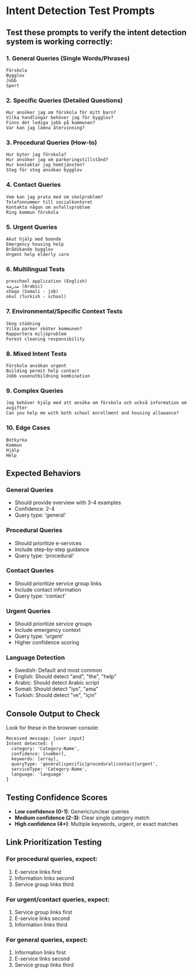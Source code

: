 # Intent Detection Test Prompts

## Test these prompts to verify the intent detection system is working correctly:

### 1. General Queries (Single Words/Phrases)
```
Förskola
Bygglov
Jobb
Sport
```

### 2. Specific Queries (Detailed Questions)
```
Hur ansöker jag om förskola för mitt barn?
Vilka handlingar behöver jag för bygglov?
Finns det lediga jobb på kommunen?
Var kan jag lämna återvinning?
```

### 3. Procedural Queries (How-to)
```
Hur byter jag förskola?
Hur ansöker jag om parkeringstillstånd?
Hur kontaktar jag hemtjänsten?
Steg för steg ansökan bygglov
```

### 4. Contact Queries
```
Vem kan jag prata med om skolproblem?
Telefonnummer till socialkontoret
Kontakta någon om avfallsproblem
Ring kommun förskola
```

### 5. Urgent Queries
```
Akut hjälp med boende
Emergency housing help
Brådskande bygglov
Urgent help elderly care
```

### 6. Multilingual Tests
```
preschool application (English)
مدرسة (Arabic)
shaqo (Somali - job)
okul (Turkish - school)
```

### 7. Environmental/Specific Context Tests
```
Skog städning
Vilka parker sköter kommunen?
Rapportera miljöproblem
Forest cleaning responsibility
```

### 8. Mixed Intent Tests
```
Förskola ansökan urgent
Building permit help contact
Jobb vuxenutbildning kombination
```

### 9. Complex Queries
```
Jag behöver hjälp med att ansöka om förskola och också information om avgifter
Can you help me with both school enrollment and housing allowance?
```

### 10. Edge Cases
```
Botkyrka
Kommun
Hjälp
Help
```

## Expected Behaviors

### General Queries
- Should provide overview with 3-4 examples
- Confidence: 2-4
- Query type: 'general'

### Procedural Queries  
- Should prioritize e-services
- Include step-by-step guidance
- Query type: 'procedural'

### Contact Queries
- Should prioritize service group links
- Include contact information
- Query type: 'contact'

### Urgent Queries
- Should prioritize service groups
- Include emergency context
- Query type: 'urgent'
- Higher confidence scoring

### Language Detection
- Swedish: Default and most common
- English: Should detect "and", "the", "help"
- Arabic: Should detect Arabic script
- Somali: Should detect "iyo", "ama"
- Turkish: Should detect "ve", "için"

## Console Output to Check

Look for these in the browser console:
```
Received message: [user input]
Intent detected: {
  category: 'Category-Name',
  confidence: [number],
  keywords: [array],
  queryType: 'general|specific|procedural|contact|urgent',
  serviceType: 'Category-Name',
  language: 'language'
}
```

## Testing Confidence Scores

- **Low confidence (0-1)**: Generic/unclear queries
- **Medium confidence (2-3)**: Clear single category match
- **High confidence (4+)**: Multiple keywords, urgent, or exact matches

## Link Prioritization Testing

### For procedural queries, expect:
1. E-service links first
2. Information links second
3. Service group links third

### For urgent/contact queries, expect:
1. Service group links first
2. E-service links second
3. Information links third

### For general queries, expect:
1. Information links first
2. E-service links second  
3. Service group links third
